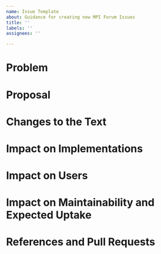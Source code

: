 ```yaml
---
name: Issue Template
about: Guidance for creating new MPI Forum Issues
title: ''
labels: ''
assignees: ''

---
```


# Problem

<!-- Describe the motivation of your proposal here. -->

# Proposal

<!-- Describe the ideas of the proposal. -->

# Changes to the Text

<!-- Describe the text changes here. -->

# Impact on Implementations

<!-- Describe changes that implementations will be required to make here. -->

# Impact on Users

<!-- Describe the changes that will impact users here. -->

# Impact on Maintainability and Expected Uptake

<!-- Describe additional effort to maintain the change and potential users. -->  

# References and Pull Requests

<!-- Insert any internal (other issues and pull requests) or external (websites, papers, etc.) references here. You may come back and edit the description later to add references. -->
